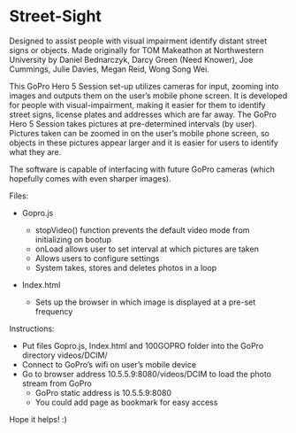 # Street-Sight

Designed to assist people with visual impairment identify distant street signs or objects. Made originally for TOM Makeathon at Northwestern University by Daniel Bednarczyk, Darcy Green (Need Knower), Joe Cummings, Julie Davies, Megan Reid, Wong Song Wei.

This GoPro Hero 5 Session set-up utilizes cameras for input, zooming into images and outputs them on the user’s mobile phone screen. It is developed for people with visual-impairment, making it easier for them to identify street signs, license plates and addresses which are far away. The GoPro Hero 5 Session takes pictures at pre-determined intervals (by user). Pictures taken can be zoomed in on the user’s mobile phone screen, so objects in these pictures appear larger and it is easier for users to identify what they are. 

The software is capable of interfacing with future GoPro cameras (which hopefully comes with even sharper images).

Files:
* Gopro.js
  * stopVideo() function prevents the default video mode from initializing on bootup
  * onLoad allows user to set interval at which pictures are taken
  * Allows users to configure settings 
  * System takes, stores and deletes photos in a loop

* Index.html
  * Sets up the browser in which image is displayed at a pre-set frequency

Instructions:
* Put files Gopro.js, Index.html and 100GOPRO folder into the GoPro directory videos/DCIM/
* Connect to GoPro’s wifi on user’s mobile device
* Go to browser address 10.5.5.9:8080/videos/DCIM to load the photo stream from GoPro
  * GoPro static address is 10.5.5.9:8080
  * You could add page as bookmark for easy access

Hope it helps! :)
